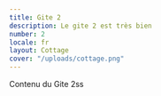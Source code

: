 ```yaml
---
title: Gite 2
description: Le gite 2 est très bien
number: 2
locale: fr
layout: Cottage
cover: "/uploads/cottage.png"
---
```


Contenu du Gite 2ss
